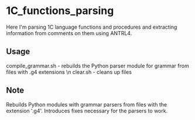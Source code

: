 # 1C_functions_parsing
Here I'm parsing 1C language functions and procedures and extracting information from comments on them using ANTRL4.

## Usage
compile_grammar.sh - rebuilds the Python parser module for grammar from files with .g4 extensions \n
clear.sh - cleans up files

## Note
Rebuilds Python modules with grammar parsers from files with the extension '.g4'. Introduces fixes necessary for the parsers to work.
